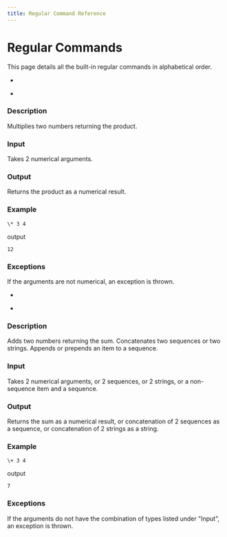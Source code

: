 ```yaml
---
title: Regular Command Reference
---
```


Regular Commands
================


This page details all the built-in regular commands in alphabetical order.

*
-

### Description

Multiplies two numbers returning the product.

### Input

Takes 2 numerical arguments.

### Output

Returns the product as a numerical result.

### Example

    \* 3 4

output

    12

### Exceptions

If the arguments are not numerical, an exception is thrown.


+
-

### Description

Adds two numbers returning the sum.  Concatenates two sequences or two strings.  Appends or prepends an item to a sequence.

### Input

Takes 2 numerical arguments, or 2 sequences, or 2 strings, or a non-sequence item and a sequence.

### Output

Returns the sum as a numerical result, or concatenation of 2 sequences as a sequence, or concatenation of 2 strings as a string.

### Example

    \+ 3 4

output

    7

### Exceptions

If the arguments do not have the combination of types listed under "Input", an exception is thrown.

